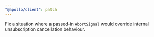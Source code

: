 ```yaml
---
"@apollo/client": patch
---
```


Fix a situation where a passed-in `AbortSignal` would override internal unsubscription cancellation behaviour.
